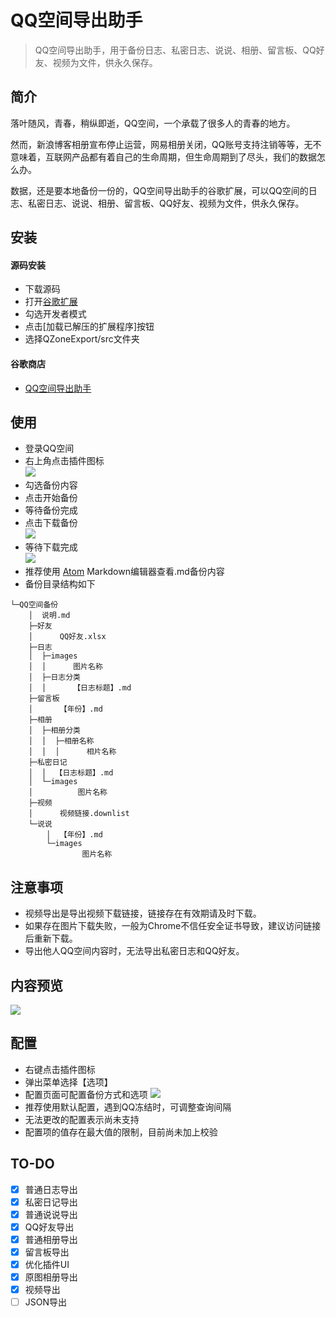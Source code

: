 # QQ空间导出助手

> QQ空间导出助手，用于备份日志、私密日志、说说、相册、留言板、QQ好友、视频为文件，供永久保存。

## 简介

落叶随风，青春，稍纵即逝，QQ空间，一个承载了很多人的青春的地方。

然而，新浪博客相册宣布停止运营，网易相册关闭，QQ账号支持注销等等，无不意味着，互联网产品都有着自己的生命周期，但生命周期到了尽头，我们的数据怎么办。

数据，还是要本地备份一份的，QQ空间导出助手的谷歌扩展，可以QQ空间的日志、私密日志、说说、相册、留言板、QQ好友、视频为文件，供永久保存。

## 安装
#### 源码安装
- 下载源码
- 打开[谷歌扩展](chrome://extensions/)
- 勾选开发者模式
- 点击[加载已解压的扩展程序]按钮
- 选择QZoneExport/src文件夹

#### 谷歌商店
- [QQ空间导出助手](https://chrome.google.com/webstore/search/QQ%E7%A9%BA%E9%97%B4%E5%AF%BC%E5%87%BA%E5%8A%A9%E6%89%8B)


## 使用
- 登录QQ空间  
- 右上角点击插件图标  
 ![](https://i.loli.net/2019/08/11/wpmyPEzFVvBSKra.png)
- 勾选备份内容
- 点击开始备份
- 等待备份完成   
- 点击下载备份  
![](https://i.loli.net/2019/08/11/EyKZkBcPxgmsqUu.png)
- 等待下载完成  
![](https://i.loli.net/2019/08/11/heysLFv2GJAW4kD.png)
- 推荐使用 [Atom](https://atom.io/) Markdown编辑器查看.md备份内容
- 备份目录结构如下    
```
└─QQ空间备份    
    │  说明.md    
    ├─好友    
    │      QQ好友.xlsx    
    ├─日志    
    │  ├─images    
    │  │      图片名称      
    │  ├─日志分类    
    │  │      【日志标题】.md    
    ├─留言板    
    │      【年份】.md    
    ├─相册    
    │  ├─相册分类    
    │  │  ├─相册名称    
    │  │  │      相片名称    
    ├─私密日记    
    │  │  【日志标题】.md    
    │  └─images
    │          图片名称    
    ├─视频
    │      视频链接.downlist    
    └─说说
        │  【年份】.md    
        └─images    
                图片名称
```

## 注意事项
- 视频导出是导出视频下载链接，链接存在有效期请及时下载。
- 如果存在图片下载失败，一般为Chrome不信任安全证书导致，建议访问链接后重新下载。
- 导出他人QQ空间内容时，无法导出私密日志和QQ好友。


## 内容预览
![](https://i.loli.net/2019/08/11/U8AJlwxEsHeWrBm.png)



## 配置
- 右键点击插件图标
- 弹出菜单选择【选项】  
- 配置页面可配置备份方式和选项
![](https://i.loli.net/2019/08/11/lDvAcmCuXwbksR8.png)
- 推荐使用默认配置，遇到QQ冻结时，可调整查询间隔
- 无法更改的配置表示尚未支持
- 配置项的值存在最大值的限制，目前尚未加上校验


## TO-DO
- [x] 普通日志导出
- [x] 私密日记导出
- [x] 普通说说导出
- [x] QQ好友导出
- [x] 普通相册导出
- [x] 留言板导出
- [x] 优化插件UI
- [x] 原图相册导出
- [x] 视频导出
- [ ] JSON导出